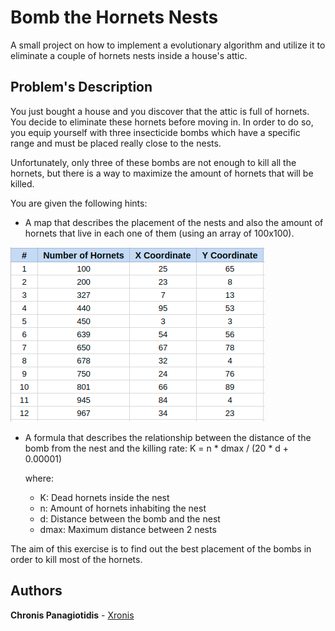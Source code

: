 # Bomb the Hornets Nests

A small project on how to implement a evolutionary algorithm and utilize it to eliminate a couple of hornets nests inside a house's attic. 

## Problem's Description

You just bought a house and you discover that the attic is full of hornets. You decide to eliminate these hornets before moving in.
In order to do so, you equip yourself with three insecticide bombs which have a specific range and must be placed really close to the 
nests. 

Unfortunately, only three of these bombs are not enough to kill all the hornets, but there is a way to maximize the amount of hornets 
that will be killed. 

You are given the following hints:

* A map that describes the placement of the nests and also the amount of hornets that live in each one of them (using an array of 100x100).

![alt text](https://raw.githubusercontent.com/Xronis/Bomb_the_hornets/master/images/Selection_035.png)	

* A formula that describes the relationship between the distance of the bomb from the nest and the killing rate:
	K = n * dmax / (20 * d + 0.00001)

  where:
    * K: Dead hornets inside the nest
    * n: Amount of hornets inhabiting the nest
    * d: Distance between the bomb and the nest
    * dmax: Maximum distance between 2 nests

The aim of this exercise is to find out the best placement of the bombs in order to kill most of the hornets.

## Authors

**Chronis Panagiotidis** - [Xronis](https://github.com/Xronis)
